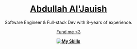 <div align="center">
  <a href="https://jauish.com"><h1>Abdullah Al'Jauish</h1></a>
  <p>Software Engineer & Full-stack Dev with 8-years of experience.</p>
  <a href="https://paypal.me/jauish">Fund me <3</a>
<b><p><p><b>

  [![My Skills](https://skillicons.dev/icons?i=js,ts,html,css,py,nodejs,bash,bootstrap,cloudflare,discord,dart,flutter,docker,express,php,mysql,git,vue,react,md,bots,firebase,workers,git,go,rust,github,electron)](https://skillicons.dev)
  
  
